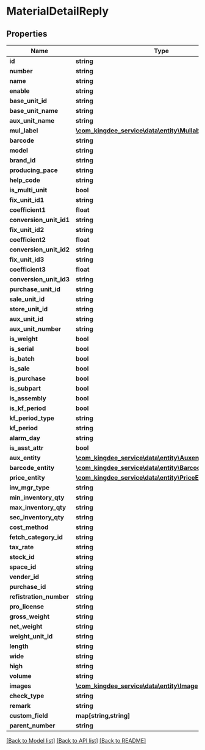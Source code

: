 # MaterialDetailReply

## Properties
Name | Type | Description | Notes
------------ | ------------- | ------------- | -------------
**id** | **string** |  | [optional] 
**number** | **string** |  | [optional] 
**name** | **string** |  | [optional] 
**enable** | **string** |  | [optional] 
**base_unit_id** | **string** |  | [optional] 
**base_unit_name** | **string** |  | [optional] 
**aux_unit_name** | **string** |  | [optional] 
**mul_label** | [**\com_kingdee_service\data\entity\Mullabel[]**](Mullabel.md) |  | [optional] 
**barcode** | **string** |  | [optional] 
**model** | **string** |  | [optional] 
**brand_id** | **string** |  | [optional] 
**producing_pace** | **string** |  | [optional] 
**help_code** | **string** |  | [optional] 
**is_multi_unit** | **bool** |  | [optional] 
**fix_unit_id1** | **string** |  | [optional] 
**coefficient1** | **float** |  | [optional] 
**conversion_unit_id1** | **string** |  | [optional] 
**fix_unit_id2** | **string** |  | [optional] 
**coefficient2** | **float** |  | [optional] 
**conversion_unit_id2** | **string** |  | [optional] 
**fix_unit_id3** | **string** |  | [optional] 
**coefficient3** | **float** |  | [optional] 
**conversion_unit_id3** | **string** |  | [optional] 
**purchase_unit_id** | **string** |  | [optional] 
**sale_unit_id** | **string** |  | [optional] 
**store_unit_id** | **string** |  | [optional] 
**aux_unit_id** | **string** |  | [optional] 
**aux_unit_number** | **string** |  | [optional] 
**is_weight** | **bool** |  | [optional] 
**is_serial** | **bool** |  | [optional] 
**is_batch** | **bool** |  | [optional] 
**is_sale** | **bool** |  | [optional] 
**is_purchase** | **bool** |  | [optional] 
**is_subpart** | **bool** |  | [optional] 
**is_assembly** | **bool** |  | [optional] 
**is_kf_period** | **bool** |  | [optional] 
**kf_period_type** | **string** |  | [optional] 
**kf_period** | **string** |  | [optional] 
**alarm_day** | **string** |  | [optional] 
**is_asst_attr** | **bool** |  | [optional] 
**aux_entity** | [**\com_kingdee_service\data\entity\Auxentity[]**](Auxentity.md) |  | [optional] 
**barcode_entity** | [**\com_kingdee_service\data\entity\BarcodeEntityDetails[]**](BarcodeEntityDetails.md) |  | [optional] 
**price_entity** | [**\com_kingdee_service\data\entity\PriceEntityDetails[]**](PriceEntityDetails.md) |  | [optional] 
**inv_mgr_type** | **string** |  | [optional] 
**min_inventory_qty** | **string** |  | [optional] 
**max_inventory_qty** | **string** |  | [optional] 
**sec_inventory_qty** | **string** |  | [optional] 
**cost_method** | **string** |  | [optional] 
**fetch_category_id** | **string** |  | [optional] 
**tax_rate** | **string** |  | [optional] 
**stock_id** | **string** |  | [optional] 
**space_id** | **string** |  | [optional] 
**vender_id** | **string** |  | [optional] 
**purchase_id** | **string** |  | [optional] 
**refistration_number** | **string** |  | [optional] 
**pro_license** | **string** |  | [optional] 
**gross_weight** | **string** |  | [optional] 
**net_weight** | **string** |  | [optional] 
**weight_unit_id** | **string** |  | [optional] 
**length** | **string** |  | [optional] 
**wide** | **string** |  | [optional] 
**high** | **string** |  | [optional] 
**volume** | **string** |  | [optional] 
**images** | [**\com_kingdee_service\data\entity\Image[]**](Image.md) |  | [optional] 
**check_type** | **string** |  | [optional] 
**remark** | **string** |  | [optional] 
**custom_field** | **map[string,string]** |  | [optional] 
**parent_number** | **string** |  | [optional] 

[[Back to Model list]](../README.md#documentation-for-models) [[Back to API list]](../README.md#documentation-for-api-endpoints) [[Back to README]](../README.md)


